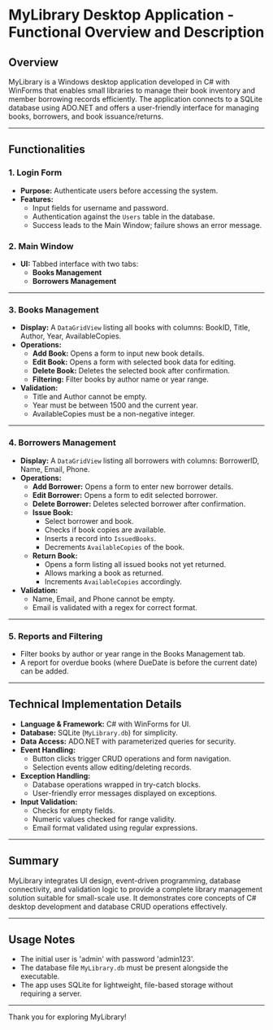  # MyLibrary Desktop Application - Functional Overview and Description

## Overview

MyLibrary is a Windows desktop application developed in C# with WinForms that enables small libraries to manage their book inventory and member borrowing records efficiently. The application connects to a SQLite database using ADO.NET and offers a user-friendly interface for managing books, borrowers, and book issuance/returns.

---

## Functionalities

### 1. Login Form
- **Purpose:** Authenticate users before accessing the system.
- **Features:** 
  - Input fields for username and password.
  - Authentication against the `Users` table in the database.
  - Success leads to the Main Window; failure shows an error message.

### 2. Main Window
- **UI:** Tabbed interface with two tabs:
  - **Books Management**
  - **Borrowers Management**

---

### 3. Books Management
- **Display:** A `DataGridView` listing all books with columns: BookID, Title, Author, Year, AvailableCopies.
- **Operations:**
  - **Add Book:** Opens a form to input new book details.
  - **Edit Book:** Opens a form with selected book data for editing.
  - **Delete Book:** Deletes the selected book after confirmation.
  - **Filtering:** Filter books by author name or year range.
- **Validation:**
  - Title and Author cannot be empty.
  - Year must be between 1500 and the current year.
  - AvailableCopies must be a non-negative integer.

---

### 4. Borrowers Management
- **Display:** A `DataGridView` listing all borrowers with columns: BorrowerID, Name, Email, Phone.
- **Operations:**
  - **Add Borrower:** Opens a form to enter new borrower details.
  - **Edit Borrower:** Opens a form to edit selected borrower.
  - **Delete Borrower:** Deletes selected borrower after confirmation.
  - **Issue Book:**
    - Select borrower and book.
    - Checks if book copies are available.
    - Inserts a record into `IssuedBooks`.
    - Decrements `AvailableCopies` of the book.
  - **Return Book:**
    - Opens a form listing all issued books not yet returned.
    - Allows marking a book as returned.
    - Increments `AvailableCopies` accordingly.
- **Validation:**
  - Name, Email, and Phone cannot be empty.
  - Email is validated with a regex for correct format.

---

### 5. Reports and Filtering 
- Filter books by author or year range in the Books Management tab.
- A report for overdue books (where DueDate is before the current date) can be added.

---

## Technical Implementation Details

- **Language & Framework:** C# with WinForms for UI.
- **Database:** SQLite (`MyLibrary.db`) for simplicity.
- **Data Access:** ADO.NET with parameterized queries for security.
- **Event Handling:** 
  - Button clicks trigger CRUD operations and form navigation.
  - Selection events allow editing/deleting records.
- **Exception Handling:**
  - Database operations wrapped in try-catch blocks.
  - User-friendly error messages displayed on exceptions.
- **Input Validation:**
  - Checks for empty fields.
  - Numeric values checked for range validity.
  - Email format validated using regular expressions.

---

## Summary

MyLibrary integrates UI design, event-driven programming, database connectivity, and validation logic to provide a complete library management solution suitable for small-scale use. It demonstrates core concepts of C# desktop development and database CRUD operations effectively.

---

## Usage Notes

- The initial user is 'admin' with password 'admin123'.
- The database file `MyLibrary.db` must be present alongside the executable.
- The app uses SQLite for lightweight, file-based storage without requiring a server.

---

Thank you for exploring MyLibrary!
